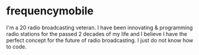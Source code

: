 # frequencymobile
I'm a 20 radio broadcasting veteran. I have been innovating &amp; programming radio stations for the passed 2 decades of my life and I believe I have the perfect concept for the future of radio broadcasting. I just do not know how to code.
